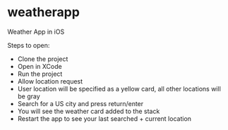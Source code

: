 # weatherapp
Weather App in iOS

Steps to open: 
- Clone the project
- Open in XCode
- Run the project
- Allow location request
- User location will be specified as a yellow card, all other locations will be gray
- Search for a US city and press return/enter
- You will see the weather card added to the stack
- Restart the app to see your last searched + current location
